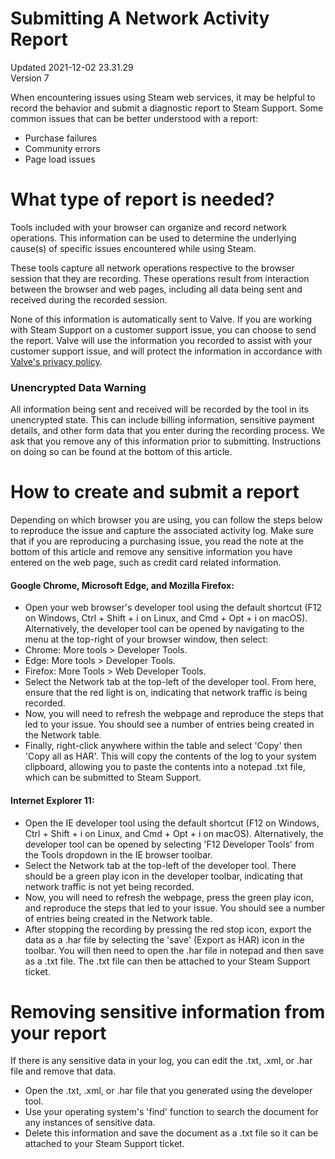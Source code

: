 # Submitting A Network Activity Report
Updated 2021-12-02 23.31.29  
Version 7  

When encountering issues using Steam web services, it may be helpful to record the behavior and submit a diagnostic report to Steam Support. Some common issues that can be better understood with a report:  
* Purchase failures
* Community errors
* Page load issues
  
  
# What type of report is needed?
  
Tools included with your browser can organize and record network operations. This information can be used to determine the underlying cause(s) of specific issues encountered while using Steam.   
  
These tools capture all network operations respective to the browser session that they are recording. These operations result from interaction between the browser and web pages, including all data being sent and received during the recorded session.  
  
None of this information is automatically sent to Valve. If you are working with Steam Support on a customer support issue, you can choose to send the report. Valve will use the information you recorded to assist with your customer support issue, and will protect the information in accordance with [Valve's privacy policy](http://store.steampowered.com/privacy_agreement/).  
  
  ### Unencrypted Data Warning
All information being sent and received will be recorded by the tool in its unencrypted state. This can include billing information, sensitive payment details, and other form data that you enter during the recording process. We ask that you remove any of this information prior to submitting. Instructions on doing so can be found at the bottom of this article.    
# How to create and submit a report
  
Depending on which browser you are using, you can follow the steps below to reproduce the issue and capture the associated activity log. Make sure that if you are reproducing a purchasing issue, you read the note at the bottom of this article and remove any sensitive information you have entered on the web page, such as credit card related information.  
  
#### Google Chrome, Microsoft Edge, and Mozilla Firefox:
  
* Open your web browser's developer tool using the default shortcut (F12 on Windows, Ctrl + Shift + i on Linux, and Cmd + Opt + i on macOS). Alternatively, the developer tool can be opened by navigating to the menu at the top-right of your browser window, then select:  
* Chrome: More tools > Developer Tools.
* Edge: More tools > Developer Tools.
* Firefox: More Tools > Web Developer Tools.
* Select the Network tab at the top-left of the developer tool. From here, ensure that the red light is on, indicating that network traffic is being recorded.
* Now, you will need to refresh the webpage and reproduce the steps that led to your issue. You should see a number of entries being created in the Network table.
* Finally, right-click anywhere within the table and select 'Copy' then 'Copy all as HAR'. This will copy the contents of the log to your system clipboard, allowing you to paste the contents into a notepad .txt file, which can be submitted to Steam Support.
    
#### Internet Explorer 11:
  
* Open the IE developer tool using the default shortcut (F12 on Windows, Ctrl + Shift + i on Linux, and Cmd + Opt + i on macOS). Alternatively, the developer tool can be opened by selecting 'F12 Developer Tools' from the Tools dropdown in the IE browser toolbar.
* Select the Network tab at the top-left of the developer tool. There should be a green play icon in the developer toolbar, indicating that network traffic is not yet being recorded.
* Now, you will need to refresh the webpage, press the green play icon, and reproduce the steps that led to your issue. You should see a number of entries being created in the Network table.
* After stopping the recording by pressing the red stop icon, export the data as a .har file by selecting the 'save' (Export as HAR) icon in the toolbar. You will then need to open the .har file in notepad and then save as a .txt file. The .txt file can then be attached to your Steam Support ticket.
    
  
  
    
# Removing sensitive information from your report
  
If there is any sensitive data in your log, you can edit the .txt, .xml, or .har file and remove that data.  
* Open the .txt, .xml, or .har file that you generated using the developer tool.
* Use your operating system's 'find' function to search the document for any instances of sensitive data.
* Delete this information and save the document as a .txt file so it can be attached to your Steam Support ticket.